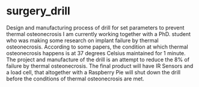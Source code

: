 # surgery_drill
Design and manufacturing process of drill for set parameters to prevent thermal osteonecrosis
I am currently working together with a PhD. student who was making some research on implant failure by thermal osteonecrosis. According to some papers, the condition at which thermal osteonecrosis happens is at 37 degrees Celsius maintained for 1 minute. The project and manufacture of the drill is an attempt to reduce the 8% of failure by thermal osteonecrosis. The final product will have IR Sensors and a load cell, that altogether with a Raspberry Pie will shut down the drill before the conditions of thermal osteonecrosis are met. 

